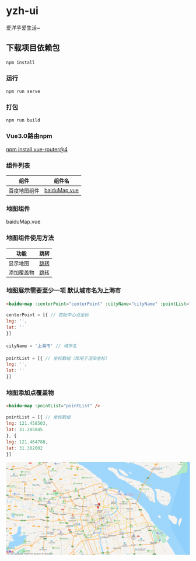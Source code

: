 # yzh-ui
爱洋芋爱生活~
## 下载项目依赖包
```
npm install
```

### 运行
```
npm run serve
```

### 打包
```
npm run build
```

### Vue3.0路由npm
[npm install vue-router@4](https://next.router.vuejs.org/installation.html)

### 组件列表
组件 | 组件名
----- | -----
百度地图组件 | [baiduMap.vue](#baidu_map)

### 地图组件
<div id="baidu_map">baiduMap.vue</div>

### 地图组件使用方法
功能 | 跳转
----- | -----
显示地图 | [跳转](#map_show)
添加覆盖物 | [跳转](#map_point)

### 地图展示需要至少一项 默认城市名为上海市
<div id="map_show"></div>

```html
<baidu-map :centerPoint="centerPoint" :cityName="cityName" :pointList="pointList" />
```

```javascript
centerPoint = [{ // 初始中心点坐标
lng: '',
lat: ''
}]

cityName = '上海市' // 城市名

pointList = [{ // 坐标数组（常用于渲染坐标）
lng: '',
lat: ''
}]
```

### 地图添加点覆盖物
<div id="map_point"></div>

```html
<baidu-map :pointList="pointList" />
```

```javascript
pointList = [{ // 坐标数组
lng: 121.458503, 
lat: 31.285845
}, {
lng: 121.464788,
lat: 31.302002
}]
```

![avatar](/src/assets/img/map_point.png)